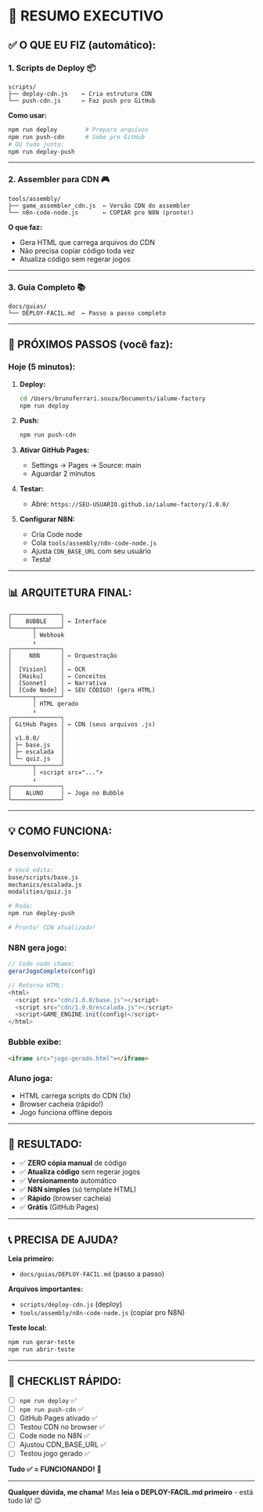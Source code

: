 # 🎯 RESUMO EXECUTIVO

## ✅ O QUE EU FIZ (automático):

### **1. Scripts de Deploy** 📦
```
scripts/
├── deploy-cdn.js    ← Cria estrutura CDN
└── push-cdn.js      ← Faz push pro GitHub
```

**Como usar:**
```bash
npm run deploy        # Prepara arquivos
npm run push-cdn      # Sobe pro GitHub
# OU tudo junto:
npm run deploy-push
```

---

### **2. Assembler para CDN** 🎮
```
tools/assembly/
├── game_assembler_cdn.js  ← Versão CDN do assembler
└── n8n-code-node.js       ← COPIAR pro N8N (pronto!)
```

**O que faz:**
- Gera HTML que carrega arquivos do CDN
- Não precisa copiar código toda vez
- Atualiza código sem regerar jogos

---

### **3. Guia Completo** 📚
```
docs/guias/
└── DEPLOY-FACIL.md  ← Passo a passo completo
```

---

## 🚀 PRÓXIMOS PASSOS (você faz):

### **Hoje (5 minutos):**

1. **Deploy:**
   ```bash
   cd /Users/brunoferrari.souza/Documents/ialume-factory
   npm run deploy
   ```

2. **Push:**
   ```bash
   npm run push-cdn
   ```

3. **Ativar GitHub Pages:**
   - Settings → Pages → Source: main
   - Aguardar 2 minutos

4. **Testar:**
   - Abre: `https://SEU-USUARIO.github.io/ialume-factory/1.0.0/`

5. **Configurar N8N:**
   - Cria Code node
   - Cola `tools/assembly/n8n-code-node.js`
   - Ajusta `CDN_BASE_URL` com seu usuário
   - Testa!

---

## 📊 ARQUITETURA FINAL:

```
┌──────────────┐
│    BUBBLE    │ ← Interface
└──────┬───────┘
       │ Webhook
       ↓
┌──────────────┐
│     N8N      │ ← Orquestração
│              │
│  [Vision]    │ ← OCR
│  [Haiku]     │ ← Conceitos
│  [Sonnet]    │ ← Narrativa
│  [Code Node] │ ← SEU CÓDIGO! (gera HTML)
└──────┬───────┘
       │ HTML gerado
       ↓
┌──────────────┐
│ GitHub Pages │ ← CDN (seus arquivos .js)
│              │
│ v1.0.0/      │
│ ├─ base.js   │
│ ├─ escalada  │
│ └─ quiz.js   │
└──────┬───────┘
       │ <script src="...">
       ↓
┌──────────────┐
│    ALUNO     │ ← Joga no Bubble
└──────────────┘
```

---

## 💡 COMO FUNCIONA:

### **Desenvolvimento:**
```bash
# Você edita:
base/scripts/base.js
mechanics/escalada.js
modalities/quiz.js

# Roda:
npm run deploy-push

# Pronto! CDN atualizado!
```

### **N8N gera jogo:**
```javascript
// Code node chama:
gerarJogoCompleto(config)

// Retorna HTML:
<html>
  <script src="cdn/1.0.0/base.js"></script>
  <script src="cdn/1.0.0/escalada.js"></script>
  <script>GAME_ENGINE.init(config)</script>
</html>
```

### **Bubble exibe:**
```html
<iframe src="jogo-gerado.html"></iframe>
```

### **Aluno joga:**
- HTML carrega scripts do CDN (1x)
- Browser cacheia (rápido!)
- Jogo funciona offline depois

---

## 🎉 RESULTADO:

- ✅ **ZERO cópia manual** de código
- ✅ **Atualiza código** sem regerar jogos
- ✅ **Versionamento** automático
- ✅ **N8N simples** (só template HTML)
- ✅ **Rápido** (browser cacheia)
- ✅ **Grátis** (GitHub Pages)

---

## 📞 PRECISA DE AJUDA?

**Leia primeiro:**
- `docs/guias/DEPLOY-FACIL.md` (passo a passo)

**Arquivos importantes:**
- `scripts/deploy-cdn.js` (deploy)
- `tools/assembly/n8n-code-node.js` (copiar pro N8N)

**Teste local:**
```bash
npm run gerar-teste
npm run abrir-teste
```

---

## 🎯 CHECKLIST RÁPIDO:

- [ ] `npm run deploy` ✅
- [ ] `npm run push-cdn` ✅
- [ ] GitHub Pages ativado ✅
- [ ] Testou CDN no browser ✅
- [ ] Code node no N8N ✅
- [ ] Ajustou CDN_BASE_URL ✅
- [ ] Testou jogo gerado ✅

**Tudo ✅ = FUNCIONANDO!** 🚀

---

**Qualquer dúvida, me chama!**
Mas **leia o DEPLOY-FACIL.md primeiro** - está tudo lá! 😉
